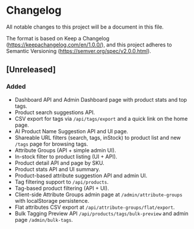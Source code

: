 # Changelog

All notable changes to this project will be a document in this file.

The format is based on Keep a Changelog (https://keepachangelog.com/en/1.0.0/),
and this project adheres to Semantic Versioning (https://semver.org/spec/v2.0.0.html).

## [Unreleased]

### Added
- Dashboard API and Admin Dashboard page with product stats and top tags.
- Product search suggestions API.
- CSV export for tags via `/api/tags/export` and a quick link on the home page.
- AI Product Name Suggestion API and UI page.
- Shareable URL filters (search, tags, inStock) to product list and new `/tags` page for browsing tags.
- Attribute Groups (API + simple admin UI).
- In-stock filter to product listing (UI + API).
- Product detail API and page by SKU.
- Product stats API and UI summary.
- Product-based attribute suggestion API and admin UI.
- Tag filtering support to `/api/products`.
- Tag-based product filtering (API + UI).
- Client-side Attribute Groups admin page at `/admin/attribute-groups` with localStorage persistence.
- Flat attributes CSV export at `/api/attribute-groups/flat/export`.
- Bulk Tagging Preview API `/api/products/tags/bulk-preview` and admin page `/admin/bulk-tags`.
